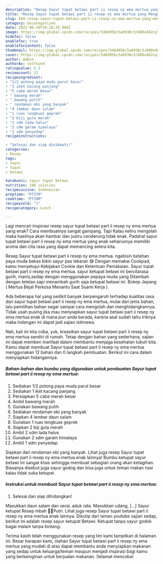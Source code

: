 ```yaml
---
description: "Resep Sayur tupat betawi part ii resep ny ema mertua yang Menggugah Selera, Buat Buka Puasa}"
title: "Resep Sayur tupat betawi part ii resep ny ema mertua yang Menggugah Selera, Buat Buka Puasa}"
slug: 644-resep-sayur-tupat-betawi-part-ii-resep-ny-ema-mertua-yang-menggugah-selera-buat-buka-puasa
category: Uncategorized
date: 2022-06-29T10:10:29.999Z
image: https://img-global.cpcdn.com/recipes/548d95bc5a6930c3/680x482cq70/sayur-tupat-betawi-part-ii-resep-ny-ema-mertua-foto-resep-utama.jpg
hideToc: false
enableToc: true
enableTocContent: false
thumbnail: https://img-global.cpcdn.com/recipes/548d95bc5a6930c3/680x482cq70/sayur-tupat-betawi-part-ii-resep-ny-ema-mertua-foto-resep-utama.jpg
cover: https://img-global.cpcdn.com/recipes/548d95bc5a6930c3/680x482cq70/sayur-tupat-betawi-part-ii-resep-ny-ema-mertua-foto-resep-utama.jpg
author: Admin
authorAv: notfound
ratingvalue: 3.2
reviewcount: 23
recipeingredient:
- "1/2 potong paya muda parut besar"
- "1 iket kacang panjang"
- "5 cabe merah besar"
- " bawang merah"
- " bawang putih"
- " rendaman ebi yang banyak"
- "4 lembar daun salam"
- "1 ruas lengkuas geprek"
- "2 biji gula merah"
- "2 sdm lada halus"
- "2 sdm garam himalaya"
- "1 sdm penyedap"
recipeinstructions:

- "Selesai dan siap dinikmati!"
categories:
- Resep
tags:
- sayur
- tupat
- betawi

katakunci: sayur tupat betawi 
nutrition: 198 calories
recipecuisine: Indonesian
preptime: "PT37M"
cooktime: "PT39M"
recipeyield: "1"
recipecategory: Lunch

---
```



Lagi mencari inspirasi resep sayur tupat betawi part ii resep ny ema mertua yang enak? Cara membuatnya sangat gampang. Tapi Kalau keliru mengolah maka hasilnya akan hambar dan justru cenderung tidak enak. Padahal sayur tupat betawi part ii resep ny ema mertua yang enak seharusnya memiliki aroma dan cita rasa yang dapat memancing selera kita.


Resep Sayur tupat betawi part ii resep ny ema mertua. ngabisin belahan paya muda bekas bikin sayur pas lebaran 😅 Dengan memakai Cookpad, kamu menyetujui Kebijakan Cookie dan Ketentuan Pemakaian. Sayur tupat betawi part ii resep ny ema mertua. sayur ketupat betawi ini bercitarasa gurih, manis,sedap dengan menggunakan pepaya muda yang Ditambah dengan tetelan sapi menambah gurih saja ketupat betawi ini. Bokep Jepang ( Mertua Bejat Perkosa Menantu Saat Suami Kerja ).

Ada beberapa hal yang sedikit banyak berpengaruh terhadap kualitas rasa dari sayur tupat betawi part ii resep ny ema mertua, mulai dari jenis bahan, lalu pemilihan bahan segar sampai cara mengolah dan menghidangkannya. Tidak usah pusing jika mau menyiapkan sayur tupat betawi part ii resep ny ema mertua enak di mana pun anda berada, karena asal sudah tahu triknya maka hidangan ini dapat jadi sajian istimewa.


Nah, kali ini kita coba, yuk, kreasikan sayur tupat betawi part ii resep ny ema mertua sendiri di rumah. Tetap dengan bahan yang sederhana, sajian ini dapat memberi manfaat dalam membantu menjaga kesehatan tubuh kita. Kamu dapat membuat Sayur tupat betawi part ii resep ny ema mertua menggunakan 12 bahan dan 0 langkah pembuatan. Berikut ini cara dalam menyiapkan hidangannya.

<!--inarticleads1-->

##### Bahan-bahan dan bumbu yang digunakan untuk pembuatan Sayur tupat betawi part ii resep ny ema mertua:

1. Sediakan 1/2 potong paya muda parut besar
1. Sediakan 1 iket kacang panjang
1. Persiapkan 5 cabe merah besar
1. Ambil  bawang merah
1. Gunakan  bawang putih
1. Sediakan  rendaman ebi yang banyak
1. Siapkan 4 lembar daun salam
1. Gunakan 1 ruas lengkuas geprek
1. Siapkan 2 biji gula merah
1. Ambil 2 sdm lada halus
1. Gunakan 2 sdm garam himalaya
1. Ambil 1 sdm penyedap


Siapkan dari rendaman ebi yang banyak. Lihat juga resep Sayur tupat betawi part ii resep ny ema mertua enak lainnya! Bumbu ketupat sayur betawi ini sangat khas sehingga membuat sebagian orang akan ketagihan. Biasanya disebut juga sayur godog dan bisa juga untuk teman makan nasi kalau tidak suka ketupat. 

<!--inarticleads2-->

##### Instruksi untuk membuat Sayur tupat betawi part ii resep ny ema mertua:


1. Selesai dan siap dihidangkan!

Masukkan daun salam dan serai, aduk rata. Masukkan udang, […] Sayur ketupat Resep mbah 👸👑Putri. Lihat juga resep Sayur tupat betawi part ii resep ny ema mertua enak lainnya. Dikutip dari laman youtube sajian sedap, berikut ini adalah resep sayur ketupat Betawi. Ketupat tanpa sayur godok bagai malam tanpa bintang. 

Terima kasih telah menggunakan resep yang tim kami tampilkan di halaman ini. Besar harapan kami, olahan Sayur tupat betawi part ii resep ny ema mertua yang mudah di atas dapat membantu anda menyiapkan makanan yang sedap untuk keluarga/teman maupun menjadi inspirasi bagi kamu yang berkeinginan untuk berjualan makanan. Selamat mencoba!
